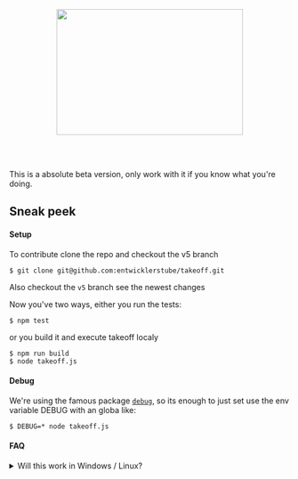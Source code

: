 <br />
<br />
<p align="center">
  <img src="https://user-images.githubusercontent.com/528550/47219576-7cb87100-d3af-11e8-8ec8-68847e0328b6.jpg" width="335" height="226"></p>
<br />
<br />

This is a absolute beta version, only work with it if you know what you're doing.

## Sneak peek

#### Setup

To contribute clone the repo and checkout the v5 branch

```
$ git clone git@github.com:entwicklerstube/takeoff.git
```

Also checkout the `v5` branch see the newest changes

Now you've two ways, either you run the tests:

```
$ npm test
```

or you build it and execute takeoff localy

```
$ npm run build
$ node takeoff.js
```

#### Debug

We're using the famous package [`debug`](https://www.npmjs.com/package/debug), so its enough to just set use the env variable DEBUG with an globa like:

```
$ DEBUG=* node takeoff.js
```

#### FAQ

<details><summary>Will this work in Windows / Linux?</summary>
  <img src="https://user-images.githubusercontent.com/528550/47322882-e52a7b00-d659-11e8-9f59-b3778a448196.gif" />
  <p>
    `takeoff` is not tested on other operating systems, i can not guarantee that it works. It could, if not create an
    issue - i cant fix those, but maybe we will find someone who has the equipment to improve takeoff on other systems.
  </p>
</details>
